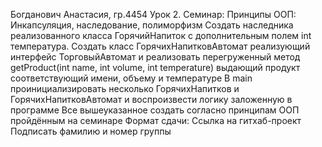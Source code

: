 Богданович Анастасия, гр.4454
Урок 2. Семинар: Принципы ООП: Инкапсуляция, наследование, полиморфизм
Создать наследника реализованного класса ГорячийНапиток с дополнительным полем int температура.
Создать класс ГорячихНапитковАвтомат реализующий интерфейс ТорговыйАвтомат и реализовать перегруженный метод getProduct(int name, int volume, int temperature) выдающий продукт соответствующий имени, объему и температуре
В main проинициализировать несколько ГорячихНапитков и ГорячихНапитковАвтомат и воспроизвести логику заложенную в программе
Все вышеуказанное создать согласно принципам ООП пройдённым на семинаре Формат сдачи: Ссылка на гитхаб-проект Подписать фамилию и номер группы